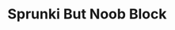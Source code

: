 ---
slug: sprunki-but-noob-block-2731
title: Sprunki But Noob Block
description: "Sprunki But Noob Block is an exciting online game. Play for free directly in your browser!"
icon: /images/popular_mods/Sprunki But Noob Block.png
url: https://wowtbc.net/sprunkin/noob-blox/index.html
previewImage: /images/popular_mods/Sprunki But Noob Block.png
type: popular mods

# SEO配置
seo:
  title: "Sprunki But Noob Block - Play Free Online Game | Fun Browser Games"
  description: "Sprunki But Noob Block - Play this fun online game for free in your browser. No download required!"
  ogImage: "/images/popular_mods/Sprunki But Noob Block.png"
  keywords: "sprunki-but-noob-block-2731, online game, browser game, free game, popular mods game, play online"

videoUrls:
  - https://www.youtube.com/embed/example1
  - https://www.youtube.com/embed/example2

whyPlay:
  title: "Why Play Sprunki But Noob Block?"
  items:
    - "Immersive Gameplay: Sprunki But Noob Block offers an engaging and immersive gaming experience that will keep you entertained for hours"
    - "Challenging Levels: Test your skills with increasingly difficult challenges and obstacles"
    - "Beautiful Graphics: Enjoy stunning visuals and smooth animations that bring the game world to life"
    - "Regular Updates: New content and features are added regularly to keep the game fresh and exciting"
    - "Free to Play: Experience all the fun without spending a penny"
    - "Community Features: Connect with other players, share strategies, and compete for high scores"
    - "Cross-Platform: Play on any device with a web browser, no downloads required"

features:
  title: "Key Features of Sprunki But Noob Block"
  image: "/images/popular_mods/Sprunki But Noob Block.png"
  items:
    - "Intuitive Controls: Easy to learn controls make Sprunki But Noob Block accessible for players of all skill levels"
    - "Multiple Game Modes: Enjoy various gameplay options that provide different challenges and experiences"
    - "Character Customization: Personalize your gaming experience with unique characters and items"
    - "Achievement System: Complete special tasks to earn rewards and recognition"
    - "Leaderboards: Compete with players worldwide and see who can achieve the highest scores"

characteristics:
  title: "Game Characteristics"
  image: "/images/popular_mods/Sprunki But Noob Block.png"
  items:
    - "Genre: Popular mods game with elements of strategy and skill"
    - "Difficulty: Suitable for both casual gamers and those seeking a challenge"
    - "Play Time: Quick sessions or extended gameplay, depending on your preference"
    - "Art Style: Vibrant and engaging visuals that enhance the gaming experience"
    - "Sound Design: Immersive audio that complements the gameplay perfectly"

info: "Sprunki But Noob Block is an exciting online game that offers players a unique and engaging gaming experience. With its intuitive controls, stunning visuals, and challenging gameplay, Sprunki But Noob Block provides hours of entertainment for players of all ages and skill levels. Whether you're looking for a quick gaming session during a break or an extended play session, Sprunki But Noob Block delivers an immersive experience that will keep you coming back for more. The game features multiple levels of increasing difficulty, ensuring that players are constantly challenged as they progress. With regular updates adding new content and features, Sprunki But Noob Block remains fresh and exciting, providing endless entertainment options for its growing community of players."

howToPlayIntro: "Welcome to Sprunki But Noob Block! This guide will walk you through the basics and help you master the game. Whether you're a beginner or looking to improve your skills, these tips and instructions will enhance your gaming experience."

howToPlaySteps:
  - title: "Getting Started"
    description: "Begin your Sprunki But Noob Block adventure by familiarizing yourself with the controls. Use your keyboard or mouse to navigate through the game interface. The tutorial will guide you through the basic mechanics and help you understand the objectives."
  - title: "Understanding the Objectives"
    description: "In Sprunki But Noob Block, your main goal is to progress through levels by completing specific objectives. Each level presents unique challenges that require different strategies and approaches."
  - title: "Mastering the Controls"
    description: "Practice using the controls to improve your precision and reaction time. Sprunki But Noob Block requires quick reflexes and strategic thinking to overcome obstacles and defeat opponents."
  - title: "Utilizing Power-ups"
    description: "Collect power-ups throughout the game to enhance your abilities and overcome difficult challenges. Each power-up offers unique advantages that can be crucial for success."
  - title: "Developing Strategies"
    description: "As you progress in Sprunki But Noob Block, develop effective strategies for different scenarios. Analyze patterns, anticipate challenges, and adapt your approach to maximize your performance."

faq:
  title: "Frequently Asked Questions about Sprunki But Noob Block"
  items:
    - question: "Is Sprunki But Noob Block free to play?"
      answer: "Yes, Sprunki But Noob Block is completely free to play directly in your web browser. No downloads or purchases are required to enjoy the full game experience."
    - question: "Can I play Sprunki But Noob Block on mobile devices?"
      answer: "Yes, Sprunki But Noob Block is optimized for both desktop and mobile play. You can enjoy the game on any device with a web browser and internet connection."
    - question: "Are there any in-game purchases?"
      answer: "While Sprunki But Noob Block is free to play, there may be optional in-game purchases available for cosmetic items or additional features that don't affect core gameplay."
    - question: "How often is Sprunki But Noob Block updated?"
      answer: "The developers regularly update Sprunki But Noob Block with new content, features, and improvements based on player feedback and game performance."
    - question: "Can I play Sprunki But Noob Block offline?"
      answer: "Currently, Sprunki But Noob Block requires an internet connection to play as it's a browser-based online game."
    - question: "Is Sprunki But Noob Block suitable for children?"
      answer: "Yes, Sprunki But Noob Block is designed to be family-friendly and suitable for players of all ages."
    - question: "How do I report bugs or issues?"
      answer: "If you encounter any problems while playing Sprunki But Noob Block, you can report them through the game's support page or contact the developers directly through their website."
    - question: "Still Have Questions?"
      answer: "If you have additional questions about Sprunki But Noob Block that aren't covered in this FAQ, please visit our support center or contact our customer service team for assistance."
---